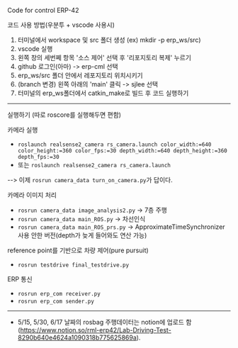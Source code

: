 Code for control ERP-42

코드 사용 방법(우분투 + vscode 사용시)

1. 터미널에서 workspace 및 src 폴더 생성 (ex) mkdir -p erp_ws/src)
2. vscode 실행
3. 왼쪽 창의 세번쩨 항목 '소스 제어' 선택 후 '리포지토리 복제' 누르기
4. github 로그인(아마) -> erp-cml 선택
5. erp_ws/src 폴더 안에서 레포지토리 위치시키기
6. (branch 변경) 왼쪽 아래의 'main' 클릭 -> sjlee 선택
7. 터미널의 erp_ws폴더에서 catkin_make로 빌드 후 코드 실행하기


---
실행하기 (따로 roscore를 실행해두면 편함)

카메라 실행
- `roslaunch realsense2_camera rs_camera.launch color_width:=640 color_height:=360 color_fps:=30 depth_width:=640 depth_height:=360 depth_fps:=30`
- 또는 `roslaunch realsense2_camera rs_camera.launch` 

--> 이제 `rosrun camera_data turn_on_camera.py`가 답이다.

카메라 이미지 처리
- `rosrun camera_data image_analysis2.py`  -> 7층 주행
- `rosrun camera_data main_ROS.py` -> 차선인식
- `rosrun camera_data main_ROS_prs.py` -> ApproximateTimeSynchronizer 사용 안한 버전(depth가 늦게 들어와도 연산 가능)

reference point를 기반으로 차량 제어(pure pursuit)
- `rosrun testdrive final_testdrive.py`

ERP 통신
- `rosrun erp_com receiver.py`
- `rosrun erp_com sender.py`

---
* 5/15, 5/30, 6/17 날짜의 rosbag 주행데이터는 notion에 업로드 함(https://www.notion.so/rml-erp42/Lab-Driving-Test-8290b640e4624a1090318b775625869a).
